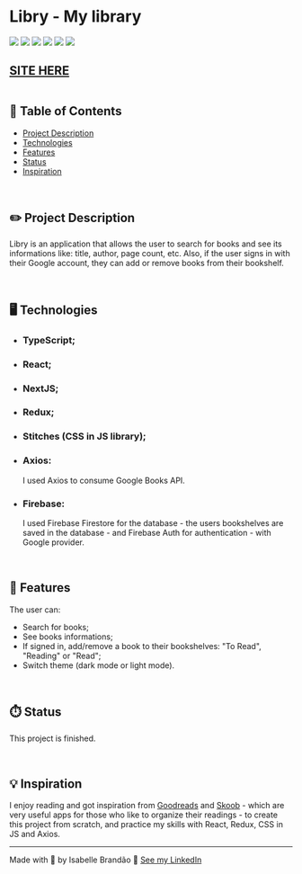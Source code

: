 # Libry - My library

![](https://img.shields.io/github/forks/isabdch/libry?color=%237161EF&style=for-the-badge)
![](https://img.shields.io/github/languages/count/isabdch/libry?color=%237161EF&style=for-the-badge)
![](https://img.shields.io/github/repo-size/isabdch/libry?color=%237161EF&style=for-the-badge)
![](https://img.shields.io/github/issues/isabdch/libry?color=%237161EF&style=for-the-badge)
![](https://img.shields.io/github/stars/isabdch/libry?color=%237161EF&style=for-the-badge)
![](https://img.shields.io/github/license/isabdch/libry?color=%237161EF&style=for-the-badge)

## [SITE HERE](https://libry.vercel.app/)

![]()

## 📖 Table of Contents

- [Project Description](#project-description)
- [Technologies](#technologies)
- [Features](#features)
- [Status](#status)
- [Inspiration](#inspiration)

<br />

## ✏️ Project Description

Libry is an application that allows the user to search for books and see its informations like: title, author, page count, etc. Also, if the user signs in with their Google account, they can add or remove books from their bookshelf.

<br />

## 🖥️ Technologies

- ### TypeScript;

- ### React;

- ### NextJS;

- ### Redux;

- ### Stitches (CSS in JS library);

- ### Axios:

  I used Axios to consume Google Books API.

- ### Firebase:

  I used Firebase Firestore for the database - the users bookshelves are saved in the database - and Firebase Auth for authentication - with Google provider.

<br />

## 🥇 Features

The user can:
- Search for books;
- See books informations;
- If signed in, add/remove a book to their bookshelves: "To Read", "Reading" or "Read";
- Switch theme (dark mode or light mode).

<br />

## ⏱️ Status

This project is finished.

<br />

## 💡 Inspiration

I enjoy reading and got inspiration from [Goodreads](https://www.goodreads.com/) and [Skoob](https://www.skoob.com.br/) - which are very useful apps for those who like to organize their readings - to create this project from scratch, and practice my skills with React, Redux, CSS in JS and Axios.

---

Made with 💜 by Isabelle Brandão 👋 [See my LinkedIn](https://www.linkedin.com/in/isabelle-brand%C3%A3o-5645551a8/)
